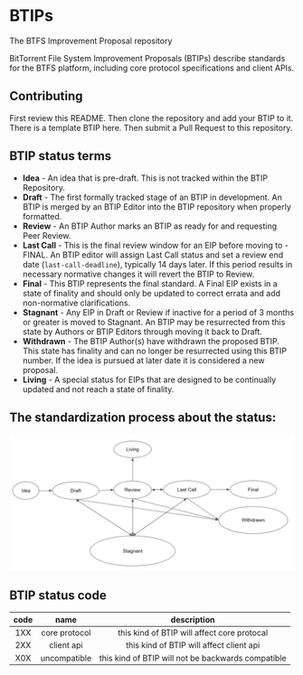 # BTIPs
The BTFS Improvement Proposal repository

BitTorrent File System Improvement Proposals (BTIPs) describe standards for the BTFS platform, including core protocol specifications and client APIs. 
## Contributing
First review this README. Then clone the repository and add your BTIP to it. There is a template BTIP here. Then submit a Pull Request to this repository.

## BTIP status terms
- **Idea** - An idea that is pre-draft. This is not tracked within the BTIP Repository.
- **Draft** - The first formally tracked stage of an BTIP in development. An BTIP is merged by an BTIP Editor into the BTIP repository when properly formatted.
- **Review** - An BTIP Author marks an BTIP as ready for and requesting Peer Review.
- **Last Call** - This is the final review window for an EIP before moving to - FINAL. An BTIP editor will assign Last Call status and set a review end date (`last-call-deadline`), typically 14 days later. If this period results in necessary normative changes it will revert the BTIP to Review.
- **Final** - This BTIP represents the final standard. A Final EIP exists in a state of finality and should only be updated to correct errata and add non-normative clarifications.
- **Stagnant** - Any EIP in Draft or Review if inactive for a period of 3 months or greater is moved to Stagnant. An BTIP may be resurrected from this state by Authors or BTIP Editors through moving it back to Draft.
- **Withdrawn** - The BTIP Author(s) have withdrawn the proposed BTIP. This state has finality and can no longer be resurrected using this BTIP number. If the idea is pursued at later date it is considered a new proposal.
- **Living** - A special status for EIPs that are designed to be continually updated and not reach a state of finality.
## The standardization process about the status:
![This is the process about the status](BTIP-process-update.jpeg)

## BTIP status code
| code   | name |     description |
| :-----: | :--: | :-------: |
| 1XX |  core protocol  | this kind of BTIP will affect core protocal |
| 2XX |  client api  | this kind of BTIP will affect client api |
| X0X |  uncompatible  | this kind of BTIP will not be backwards compatible |